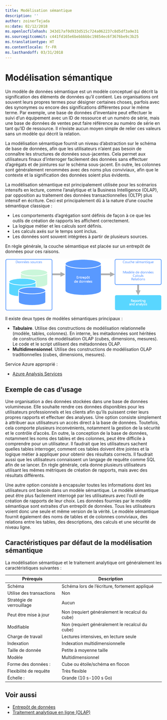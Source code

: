 ```yaml
---
title: Modélisation sémantique
description: ''
author: zoinerTejada
ms:date: 02/12/2018
ms.openlocfilehash: 343d17af0d933d515c724a062237c8d5df3a9e31
ms.sourcegitcommit: c441fd165e6bebbbbbc19854ec6f3676be9c3b25
ms.translationtype: HT
ms.contentlocale: fr-FR
ms.lasthandoff: 03/31/2018
---
```

# <a name="semantic-modeling"></a>Modélisation sémantique

Un modèle de données sémantique est un modèle conceptuel qui décrit la signification des éléments de données qu’il contient. Les organisations ont souvent leurs propres termes pour désigner certaines choses, parfois avec des synonymes ou encore des significations différentes pour le même terme. Par exemple, une base de données d’inventaire peut effectuer le suivi d’un équipement avec un ID de ressource et un numéro de série, mais une base de données de ventes peut faire référence au numéro de série en tant qu’ID de ressource. Il n’existe aucun moyen simple de relier ces valeurs sans un modèle qui décrit la relation. 

La modélisation sémantique fournit un niveau d’abstraction sur le schéma de base de données, afin que les utilisateurs n’aient pas besoin de connaître les structures de données sous-jacentes. Cela permet aux utilisateurs finaux d’interroger facilement des données sans effectuer d’agrégats et de jointures sur le schéma sous-jacent. En outre, les colonnes sont généralement renommées avec des noms plus conviviaux, afin que le contexte et la signification des données soient plus évidents.

La modélisation sémantique est principalement utilisée pour les scénarios intensifs en lecture, comme l’analytique et la Business Intelligence (OLAP), par opposition au traitement des données transactionnelles (OLTP) plus intensif en écriture. Ceci est principalement dû à la nature d’une couche sémantique classique :

- Les comportements d’agrégation sont définis de façon à ce que les outils de création de rapports les affichent correctement.
- La logique métier et les calculs sont définis.
- Les calculs axés sur le temps sont inclus.
- Les données sont souvent intégrées à partir de plusieurs sources. 

En règle générale, la couche sémantique est placée sur un entrepôt de données pour ces raisons.

![Exemple de schéma d’une couche sémantique entre un entrepôt de données et un outil de création de rapports](./images/semantic-modeling.png)

Il existe deux types de modèles sémantiques principaux :

* **Tabulaire**. Utilise des constructions de modélisation relationnelle (modèle, tables, colonnes). En interne, les métadonnées sont héritées de constructions de modélisation OLAP (cubes, dimensions, mesures). Le code et le script utilisent des métadonnées OLAP.
* **Multidimensionnel**. Utilise des constructions de modélisation OLAP traditionnelles (cubes, dimensions, mesures).

Service Azure approprié :
- [Azure Analysis Services](https://azure.microsoft.com/services/analysis-services/)

## <a name="example-use-case"></a>Exemple de cas d’usage

Une organisation a des données stockées dans une base de données volumineuse. Elle souhaite rendre ces données disponibles pour les utilisateurs professionnels et les clients afin qu’ils puissent créer leurs propres rapports et effectuer des analyses. Une option consiste simplement à attribuer aux utilisateurs un accès direct à la base de données. Toutefois, cela comporte plusieurs inconvénients, notamment la gestion de la sécurité et le contrôle d’accès. En outre, la conception de la base de données, notamment les noms des tables et des colonnes, peut être difficile à comprendre pour un utilisateur. Il faudrait que les utilisateurs sachent quelles tables interroger, comment ces tables doivent être jointes et la logique métier à appliquer pour obtenir des résultats corrects. Il faudrait aussi que les utilisateurs connaissent un langage de requête comme SQL afin de se lancer. En règle générale, cela donne plusieurs utilisateurs utilisant les mêmes métriques de création de rapports, mais avec des résultats différents.

Une autre option consiste à encapsuler toutes les informations dont les utilisateurs ont besoin dans un modèle sémantique. Le modèle sémantique peut être plus facilement interrogé par les utilisateurs avec l’outil de création de rapports de leur choix. Les données fournies par le modèle sémantique sont extraites d’un entrepôt de données. Tous les utilisateurs voient donc une seule et même version de la vérité. Le modèle sémantique fournit également des noms de tables et de colonnes conviviaux, des relations entre les tables, des descriptions, des calculs et une sécurité de niveau ligne.

## <a name="typical-traits-of-semantic-modeling"></a>Caractéristiques par défaut de la modélisation sémantique

La modélisation sémantique et le traitement analytique ont généralement les caractéristiques suivantes :

| Prérequis | Description |
| --- | --- |
| Schéma | Schéma lors de l’écriture, fortement appliqué|
| Utilise des transactions | Non  |
| Stratégie de verrouillage | Aucun |
| Peut être mise à jour | Non (requiert généralement le recalcul du cube) |
| Modifiable | Non (requiert généralement le recalcul du cube) |
| Charge de travail | Lectures intensives, en lecture seule |
| Indexation | Indexation multidimensionnelle |
| Taille de donnée | Petite à moyenne taille |
| Modèle | Multidimensionnel |
| Forme des données :| Cube ou étoile/schéma en flocon |
| Flexibilité de requête | Très flexible |
| Échelle : | Grande (10 s-100 s Go) |

## <a name="see-also"></a>Voir aussi

- [Entrepôt de données](../scenarios/data-warehousing.md)
- [Traitement analytique en ligne (OLAP)](../scenarios/online-analytical-processing.md)

